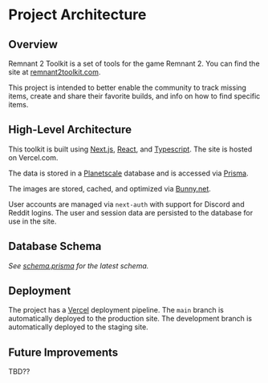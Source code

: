 # Project Architecture

## Overview

Remnant 2 Toolkit is a set of tools for the game Remnant 2. You can find the site at [remnant2toolkit.com](https://remnant2toolkit.com).

This project is intended to better enable the community to track missing items, create and share their favorite builds, and info on how to find specific items.

## High-Level Architecture

This toolkit is built using [Next.js](https://nextjs.org), [React](https://react.dev), and [Typescript](https://typescriptlang.org). The site is hosted on Vercel.com.

The data is stored in a [Planetscale](https://planetscale.com) database and is accessed via [Prisma](https://prisma.io).

The images are stored, cached, and optimized via [Bunny.net](https://bunny.net).

User accounts are managed via `next-auth` with support for Discord and Reddit logins. The user and session data are persisted to the database for use in the site.

## Database Schema

_See [schema.prisma](./prisma/schema.prisma) for the latest schema._

## Deployment

The project has a [Vercel](https://vercel.com) deployment pipeline. The `main` branch is automatically deployed to the production site. The development branch is automatically deployed to the staging site.

## Future Improvements

TBD??
